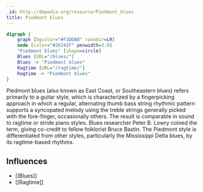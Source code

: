 ```yaml
---
_id: http://dbpedia.org/resource/Piedmont_blues
title: Piedmont blues
---
```


```dot
digraph {
	graph [bgcolor="#F3DDB8" rankdir=LR]
	node [color="#26242F" penwidth=3.0]
	"Piedmont blues" [shape=circle]
	Blues [URL="/blues/"]
	Blues -> "Piedmont blues"
	Ragtime [URL="/ragtime/"]
	Ragtime -> "Piedmont blues"
}
```

Piedmont blues (also known as East Coast, or Southeastern blues) refers primarily to a guitar style, which is characterized by a fingerpicking approach in which a regular, alternating thumb bass string rhythmic pattern supports a syncopated melody using the treble strings generally picked with the fore-finger, occasionally others. The result is comparable in sound to ragtime or stride piano styles. Blues researcher Peter B. Lowry coined the term, giving co-credit to fellow folklorist Bruce Bastin. The Piedmont style is differentiated from other styles, particularly the Mississippi Delta blues, by its ragtime-based rhythms.

## Influences
- [[Blues]]
- [[Ragtime]]
